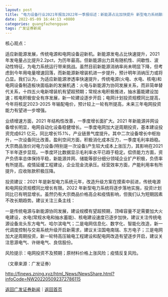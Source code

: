 ```yaml
---
layout: post
title: "电力设备行业2021年报及2022年一季报综述：新能源占比加快提升 新型电力系统酿新机"
date: 2022-05-09 16:44:13 +0800
categories: guangfazhengquan
tags: 广发证券新闻
---
```

<p>核心观点：</p>
 <p>适应新能源发展，传统电源和电网设备迎新机。新能源发电占比快速提升，2021 年发电量占比提升2.2pct，为历年最高。但新能源出力具有随机性、间歇性、波动性特征，为电力系统运行带来挑战。虽然目前新能源消纳率尚未明显下降，但考虑到今年用电量增速回落，而新能源新增装机进一步提升，预计明年消纳压力或将凸显。我们认为，为适应新能源渗透率快速提升，传统电源(火电、水电、核电)和电网设备制造板块面临新的发展机遇：火电与新能源为协同发展关系，而非简单替代关系，十四五火电新增装机有望超预期；常规水电积极推进，抽水蓄能建设加速；核电积极安全有序发展，新一轮建设逐步开启；电网计划投资规模同比提高，今年将核定2023-2025 年输配电价，预计较上一轮有所提高，未来三年电网投资能力有望进一步增强。</p>
 <p>业绩增速方面，2021 年结构性改善，一季度增长面扩大。2021 年新能源并网设备增长明显，电网自动化设备稳健增长。一季度电网加大逆周期投资，基本建设投资完成621 亿元，同比增长15.1%，产业链景气度提升。其中二次设备增长中枢抬升，一次设备同比改善。盈利空间方面，积极消化成本压力，一季度毛利率趋稳。大宗商品涨价对电力设备(特别是一次设备)产生较大成本上涨压力，其影响在2021下半年逐步显现。一季度环比数据显示毛利率水平已趋于稳定。偿债能力方面，资产负债率总体保持平稳，新能源并网、储能等部分细分领域企业扩产积极，负债率有所提高。疫情延缓工程建设，企业现金流承压。经营效率方面，产能利用率有所提升，应收账款积极压降。</p>
 <p>投资建议：2021 年是新型电力系统元年，改造升级方案在摸索中前进，传统电源和电网投资规模同比增长有限。2022 年新型电力系统将逐步落地实施，投资计划同比已有明显增长。虽然仍有大宗商品价格高企和疫情影响，但我们认为短期因素不改长期趋势。建议关注三条主线：</p>
 <p>一是传统电源与新能源协同发展，建设规模有望超预期，顶峰容量不足需要加大火电建设，水电(常规水电和抽水蓄能)、核电建设速度已逐步加快，建议关注传统电源设备龙头东方电气、哈尔滨电气；二是电网信息化、数字化、智能化改造，新一代调度控制与交易系统升级开启新需求，建议关注国电南瑞、东方电子；三是电网加大逆周期投资，新一轮特高压输电工程建设和配电网改造有望逐步开启，建议关注思源电气、许继电气、良信股份。</p>
 <p>风险提示：电网投资不及预期；原材料价格上涨风险；疫情反复风险。</p><p class="em_media">（文章来源：广发证券）</p>

<http://finews.zning.xyz/html_News/NewsShare.html?infoCode=NW202205092372786115>

[返回广发证券新闻](//finews.withounder.com/category/guangfazhengquan.html)｜[返回首页](//finews.withounder.com/)